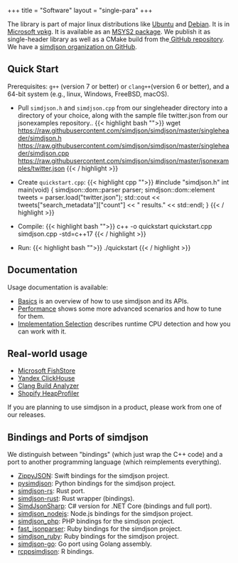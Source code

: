 +++
title = "Software"
layout = "single-para"
+++

 The library is part of major linux distributions like [Ubuntu](https://packages.ubuntu.com/source/eoan/simdjson) and [Debian](https://packages.debian.org/unstable/source/simdjson). It is in [Microsoft vpkg](https://github.com/simdjson/simdjson/wiki/vcpkg). It is available as an [MSYS2 package](https://github.com/simdjson/simdjson/wiki/MSYS2). We publish it as single-header library as well as a CMake build from the[ GitHub repository](https://github.com/simdjson/simdjson).
We have a [simdjson organization on GitHub](https://github.com/simdjson). 

Quick Start
---------------

Prerequisites: `g++` (version 7 or better)  or `clang++`(version 6 or better), and a 64-bit system (e.g., linux, Windows, FreeBSD, macOS).

- Pull `simdjson.h` and `simdjson.cpp` from our singleheader directory into a directory of your choice, along with the sample file twitter.json from our jsonexamples repository..
{{< highlight bash "">}}
   wget https://raw.githubusercontent.com/simdjson/simdjson/master/singleheader/simdjson.h https://raw.githubusercontent.com/simdjson/simdjson/master/singleheader/simdjson.cpp https://raw.githubusercontent.com/simdjson/simdjson/master/jsonexamples/twitter.json
{{< / highlight >}}

- Create `quickstart.cpp`:
{{< highlight cpp "">}}
   #include "simdjson.h"
   int main(void) {
     simdjson::dom::parser parser;
     simdjson::dom::element tweets 
       = parser.load("twitter.json");
     std::cout << tweets["search_metadata"]["count"] 
       << " results." << std::endl;
   }
{{< / highlight >}}
- Compile: 
{{< highlight bash "">}}
   c++ -o quickstart quickstart.cpp simdjson.cpp -std=c++17
{{< / highlight >}}

- Run: 
{{< highlight bash "">}}
   ./quickstart
{{< / highlight >}}


Documentation
-------------

Usage documentation is available:

* [Basics](https://github.com/simdjson/simdjson/blob/master/doc/basics.md) is an overview of how to use simdjson and its APIs.
* [Performance](https://github.com/simdjson/simdjson/blob/master/doc/performance.md) shows some more advanced scenarios and how to tune for them.
* [Implementation Selection](https://github.com/simdjson/simdjson/blob/master/doc/implementation-selection.md) describes runtime CPU detection and
  how you can work with it.

Real-world usage
----------------

- [Microsoft FishStore](https://github.com/microsoft/FishStore)
- [Yandex ClickHouse](https://github.com/yandex/ClickHouse)
- [Clang Build Analyzer](https://github.com/aras-p/ClangBuildAnalyzer)
- [Shopify HeapProfiler](https://github.com/Shopify/heap-profiler)

If you are planning to use simdjson in a product, please work from one of our releases.

Bindings and Ports of simdjson
------------------------------

We distinguish between "bindings" (which just wrap the C++ code) and a port to another programming language (which reimplements everything).

- [ZippyJSON](https://github.com/michaeleisel/zippyjson): Swift bindings for the simdjson project.
- [pysimdjson](https://github.com/TkTech/pysimdjson): Python bindings for the simdjson project.
- [simdjson-rs](https://github.com/simd-lite/simd-json): Rust port.
- [simdjson-rust](https://github.com/SunDoge/simdjson-rust): Rust wrapper (bindings).
- [SimdJsonSharp](https://github.com/EgorBo/SimdJsonSharp): C# version for .NET Core (bindings and full port).
- [simdjson_nodejs](https://github.com/luizperes/simdjson_nodejs): Node.js bindings for the simdjson project.
- [simdjson_php](https://github.com/crazyxman/simdjson_php): PHP bindings for the simdjson project.
- [fast_jsonparser](https://github.com/anilmaurya/fast_jsonparser): Ruby bindings for the simdjson project.
- [simdjson_ruby](https://github.com/saka1/simdjson_ruby): Ruby bindings for the simdjson project.
- [simdjson-go](https://github.com/minio/simdjson-go): Go port using Golang assembly.
- [rcppsimdjson](https://github.com/eddelbuettel/rcppsimdjson): R bindings.
